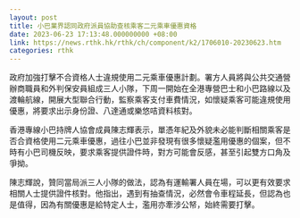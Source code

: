 ```yaml
---
layout: post
title: 小巴業界認同政府派員協助查核乘客二元乘車優惠資格
date: 2023-06-23 17:13:48.000000000 +08:00
link: https://news.rthk.hk/rthk/ch/component/k2/1706010-20230623.htm
categories: rthk
---
```


政府加強打擊不合資格人士違規使用二元乘車優惠計劃。署方人員將與公共交通營辦商職員和外判保安員組成三人小隊，下周一開始在全港專營巴士和小巴路線以及渡輪航線，開展大型聯合行動，監察乘客支付車費情況，如懷疑乘客可能違規使用優惠，將要求出示身份證、八達通或樂悠咭資料核對。

香港專線小巴持牌人協會成員陳志輝表示，單憑年紀及外貌未必能判斷相關乘客是否合資格使用二元乘車優惠，過往小巴並非發現有很多懷疑濫用優惠的個案，但不時有小巴司機反映，要求乘客提供證件時，對方可能會反感，甚至引起雙方口角及爭拗。

陳志輝說，贊同當局派三人小隊的做法，認為有運輸署人員在場，可以更有效要求相關人士提供證件核對。他指出，遇到有抽查情況，必然會令車程延長，但認為也是值得，因為有關優惠是給特定人士，濫用亦牽涉公帑，始終需要打擊。
